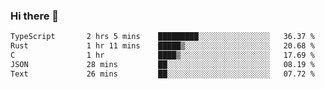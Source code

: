 ### Hi there 👋

<!--
**WShiBin/WShiBin** is a ✨ _special_ ✨ repository because its `README.md` (this file) appears on your GitHub profile.

Here are some ideas to get you started:

- 🔭 I’m currently working on ...
- 🌱 I’m currently learning ...
- 👯 I’m looking to collaborate on ...
- 🤔 I’m looking for help with ...
- 💬 Ask me about ...
- 📫 How to reach me: ...
- 😄 Pronouns: ...
- ⚡ Fun fact: ...
-->

<!--START_SECTION:waka-->

```txt
TypeScript       2 hrs 5 mins    █████████░░░░░░░░░░░░░░░░   36.37 %
Rust             1 hr 11 mins    █████▒░░░░░░░░░░░░░░░░░░░   20.68 %
C                1 hr            ████▒░░░░░░░░░░░░░░░░░░░░   17.69 %
JSON             28 mins         ██░░░░░░░░░░░░░░░░░░░░░░░   08.19 %
Text             26 mins         ██░░░░░░░░░░░░░░░░░░░░░░░   07.72 %
```

<!--END_SECTION:waka-->
